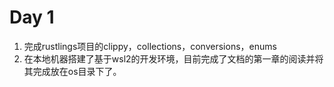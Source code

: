 # Day 1
1. 完成rustlings项目的clippy，collections，conversions，enums
2. 在本地机器搭建了基于wsl2的开发环境，目前完成了文档的第一章的阅读并将其完成放在os目录下了。

